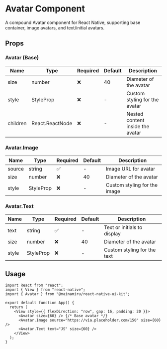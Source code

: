 # Avatar Component

A compound Avatar component for React Native, supporting base container, image avatars, and text/initial avatars.

## Props

### Avatar (Base)

| Name     | Type                 | Required | Default | Description                      |
| -------- | -------------------- | -------- | ------- | -------------------------------- |
| size     | number               | ❌       | 40      | Diameter of the avatar           |
| style    | StyleProp<ViewStyle> | ❌       | -       | Custom styling for the avatar    |
| children | React.ReactNode      | ❌       | -       | Nested content inside the avatar |

### Avatar.Image

| Name   | Type                  | Required | Default | Description                  |
| ------ | --------------------- | -------- | ------- | ---------------------------- |
| source | string                | ✅       | -       | Image URL for avatar         |
| size   | number                | ❌       | 40      | Diameter of the avatar       |
| style  | StyleProp<ImageStyle> | ❌       | -       | Custom styling for the image |

### Avatar.Text

| Name  | Type                 | Required | Default | Description                 |
| ----- | -------------------- | -------- | ------- | --------------------------- |
| text  | string               | ✅       | -       | Text or initials to display |
| size  | number               | ❌       | 40      | Diameter of the avatar      |
| style | StyleProp<TextStyle> | ❌       | -       | Custom styling for the text |

## Usage

```tsx
import React from "react";
import { View } from "react-native";
import { Avatar } from "@mainamiru/react-native-ui-kit";

export default function App() {
  return (
    <View style={{ flexDirection: "row", gap: 16, padding: 20 }}>
      <Avatar size={60} /> {/* Base avatar */}
      <Avatar.Image source="https://via.placeholder.com/150" size={60} />
      <Avatar.Text text="JS" size={60} />
    </View>
  );
}
```
